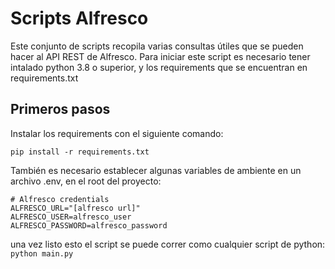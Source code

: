 # Scripts Alfresco

Este conjunto de scripts recopila varias consultas útiles que se pueden hacer al API REST de Alfresco. Para iniciar este script es necesario tener intalado python 3.8 o superior, y los requirements que se encuentran en requirements.txt

## Primeros pasos

Instalar los requirements con el siguiente comando:

    pip install -r requirements.txt

También es necesario establecer algunas variables de ambiente en un archivo .env, en el root del proyecto:

    # Alfresco credentials
    ALFRESCO_URL="[alfresco url]"
    ALFRESCO_USER=alfresco_user  
    ALFRESCO_PASSWORD=alfresco_password

una vez listo esto el script se puede correr como cualquier script de python: `python main.py` 